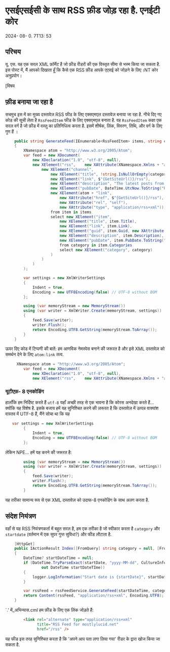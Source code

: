 # एसईएसईसी के साथ RSS फ़ीड जोड़ रहा है. एनईटी कोर

<!--category-- ASP.NET, RSS -->
<datetime class="hidden">2024- 08- 0. 7T13: 53</datetime>

## परिचय

यू. एस. यह एक सरल XML फ़ॉर्मेट है जो फ़ीड रीडरों की एक विस्तृत सीमा से भस्म किया जा सकता है. इस पोस्ट में, मैं आपको दिखाता हूँ कि कैसे एक RSS फ़ीड आपके एएसई को जोड़ने के लिए।NT कोर अनुप्रयोग।

[विषय

## फ़ीड बनाया जा रहा है

सचमुच इस में का मुख्य दस्तावेज़ RSS फीड के लिए एक्सएमएल दस्तावेज़ बनाया जा रहा है.
नीचे दिए गए कोड की सूची लेता है `RssFeedItem` फीड के लिए एक्सएमएल बनाता है. वह `RssFeedItem` कक्षा एक सरल वर्ग है जो फ़ीड में वस्तु का प्रतिनिधित्व करता है. इसमें शीर्षक, लिंक, विवरण, तिथि, और वर्ग के लिए गुण हैं ।

```csharp
    public string GenerateFeed(IEnumerable<RssFeedItem> items, string categoryName = "")
    {
        XNamespace atom = "http://www.w3.org/2005/Atom";
        var feed = new XDocument(
            new XDeclaration("1.0", "utf-8", null),
            new XElement("rss",    new XAttribute(XNamespace.Xmlns + "atom", atom.NamespaceName), new XAttribute("version", "2.0"),
                new XElement("channel",
                    new XElement("title", !string.IsNullOrEmpty(categoryName) ? $"mostlylucid.net for {categoryName}" : $"mostlylucid.net"),
                    new XElement("link", $"{GetSiteUrl()}/rss"),
                    new XElement("description", "The latest posts from mostlylucid.net"),
                    new XElement("pubDate", DateTime.UtcNow.ToString("R")),
                    new XElement(atom + "link", 
                        new XAttribute("href", $"{GetSiteUrl()}/rss"), 
                        new XAttribute("rel", "self"), 
                        new XAttribute("type", "application/rss+xml")),
                    from item in items
                    select new XElement("item",
                        new XElement("title", item.Title),
                        new XElement("link", item.Link),
                        new XElement("guid", item.Guid, new XAttribute("isPermaLink", "false")),
                        new XElement("description", item.Description),
                        new XElement("pubDate", item.PubDate.ToString("R")),
                        from category in item.Categories
                        select new XElement("category", category)
                    )
                )
            )
        );

        var settings = new XmlWriterSettings
        {
            Indent = true,
            Encoding = new UTF8Encoding(false) // UTF-8 without BOM
        };

        using (var memoryStream = new MemoryStream())
        using (var writer = XmlWriter.Create(memoryStream, settings))
        {
            feed.Save(writer);
            writer.Flush();
            return Encoding.UTF8.GetString(memoryStream.ToArray());
        }
    }
```

ऊपर दिए कोड में टिप्पणी की बातें:
हम आणविक नेमस्पेस बनाने की जरूरत है और इसे XML दस्तावेज़ को समर्थन देने के लिए `atom:link` तत्व.

```csharp
     XNamespace atom = "http://www.w3.org/2005/Atom";
        var feed = new XDocument(
            new XDeclaration("1.0", "utf-8", null),
            new XElement("rss",    new XAttribute(XNamespace.Xmlns + "atom", atom.NamespaceName), new XAttribute("version", "2.0"),
```

### यूटीएफ़- 8 एनकोडिंग

हालाँकि हम निर्दिष्ट करते हैं `utf-8` यहाँ अच्छी तरह से एक भावना है कि कोरस अनदेखा करते हैं... क्योंकि यह विशेष है. इसके बजाय हमें यह सुनिश्चित करने की ज़रूरत है कि दस्तावेज़ में उत्पन्न वाक्यांश वास्तव में UTF-8 हैं, मैंने सोचा था कि यह

```csharp
   var settings = new XmlWriterSettings
        {
            Indent = true,
            Encoding = new UTF8Encoding(false) // UTF-8 without BOM
        };

```

लेकिन NPE... हमें यह करने की जरूरत है:

```csharp
        using (var memoryStream = new MemoryStream())
        using (var writer = XmlWriter.Create(memoryStream, settings))
        {
            feed.Save(writer);
            writer.Flush();
            return Encoding.UTF8.GetString(memoryStream.ToArray());
        }
```

यह तरीका सामान्य रूप से एक XML दस्तावेज़ को उदाफ-8 एनकोडिंग के साथ अलग करता है.

## संदेश नियंत्रण

वहाँ से यह RSS नियंत्रणकर्ता में बहुत सरल है, हम एक तरीका है जो स्वीकार करता है `category` और `startdate` (वर्तमान में एक सुपर गुप्त सुविधा?) और फीड लौटाता है.

```csharp
    [HttpGet]
    public IActionResult Index([FromQuery] string category = null, [FromQuery] string startDate = null)
    {
        DateTime? startDateTime = null;
        if (DateTime.TryParseExact(startDate, "yyyy-MM-dd", CultureInfo.InvariantCulture, DateTimeStyles.None,
                out DateTime startDateTIme))
        {
            logger.LogInformation("Start date is {startDate}", startDate);
        }

        var rssFeed = rssFeedService.GenerateFeed(startDateTime, category);
        return Content(rssFeed, "application/rss+xml", Encoding.UTF8);
    }
```

`.' में_अभिन्यास.cml हम फ़ीड के लिए एक लिंक जोड़ते हैं:

```html
        <link rel="alternate" type="application/rss+xml"
              title="RSS Feed for mostlylucid.net"
              href="/rss" />
```

यह फीड इस तरह सुनिश्चित करता है कि 'अपने आप पता लगा लिया गया' रीडर के द्वारा खोज किया जा सकता है.